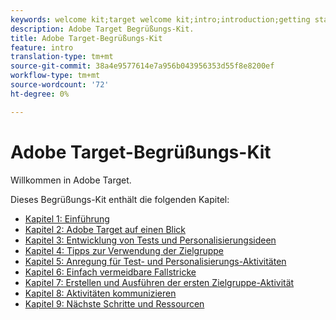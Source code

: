 ```yaml
---
keywords: welcome kit;target welcome kit;intro;introduction;getting started
description: Adobe Target Begrüßungs-Kit.
title: Adobe Target-Begrüßungs-Kit
feature: intro
translation-type: tm+mt
source-git-commit: 38a4e9577614e7a956b043956353d55f8e8200ef
workflow-type: tm+mt
source-wordcount: '72'
ht-degree: 0%

---
```



# Adobe Target-Begrüßungs-Kit

Willkommen in Adobe Target.

Dieses Begrüßungs-Kit enthält die folgenden Kapitel:

* [Kapitel 1: Einführung](/help/c-intro/target-welcome-kit-1.md)
* [Kapitel 2: Adobe Target auf einen Blick](/help/c-intro/target-welcome-kit-2.md)
* [Kapitel 3: Entwicklung von Tests und Personalisierungsideen](/help/c-intro/target-welcome-kit-3.md)
* [Kapitel 4: Tipps zur Verwendung der Zielgruppe](/help/c-intro/target-welcome-kit-4.md)
* [Kapitel 5: Anregung für Test- und Personalisierungs-Aktivitäten](/help/c-intro/target-welcome-kit-5.md)
* [Kapitel 6: Einfach vermeidbare Fallstricke](/help/c-intro/target-welcome-kit-6.md)
* [Kapitel 7: Erstellen und Ausführen der ersten Zielgruppe-Aktivität](/help/c-intro/target-welcome-kit-7.md)
* [Kapitel 8: Aktivitäten kommunizieren](/help/c-intro/target-welcome-kit-8.md)
* [Kapitel 9: Nächste Schritte und Ressourcen](/help/c-intro/target-welcome-kit-9.md)
